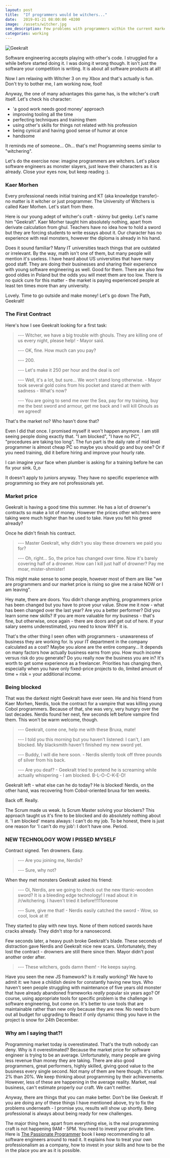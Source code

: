 ```yaml
---
layout: post
title:  "If programmers would be witchers..."
date:   2019-01-21 08:00:00 +0200
image:  /assets/witcher.jpg
seo_description: Few problems with programmers within the current market. 
categories: working
---
```


![Geekralt](/assets/witcher.jpg)

Software engineering accepts playing with other's code. I struggled for a while before started doing it. I was doing it wrong though. It isn't just the software your competition is writing. It is about all software products at all! 

Now I am relaxing with Witcher 3 on my Xbox and that's actually is fun. Don't try to bother me, I am working now, fool!

<!-- more -->

Anyway, the one of many advantages this game has, is the witcher's craft itself. Let's check his character:

* 'a good work needs good money' approach
* improving tooling all the time
* perfecting techniques and training them
* using other's skills for things not related with his profession
* being cynical and having good sense of humor at once
* handsome

It reminds me of someone... Oh... that's me! Programming seems similar to "witchering".

Let's do the exercise now: imagine programmers are witchers. Let's place software engineers as monster slayers, just leave their characters as it is already. Close your eyes now, but keep reading :).

### Kaer Morhen

Every professional needs initial training and KT (aka knowledge transfer)- no matter is it witcher or just programmer. The University of Witchers is called Kaer Morhen. Let's start from there.

Here is our young adept of witcher's craft - skinny but geeky. Let's name him "Geekralt". Kaer Morher taught him absolutely nothing, apart from derivate calculation from ghul. Teachers have no idea how to hold a sword but they are forcing students to write essays about it. Our character has no experience with real monsters, however the diploma is already in his hand. 

Does it sound familiar? Many IT universities teach things that are outdated or irrelevant. By the way, math isn't one of them, but many people will mention it's useless. I have heard about US universities that have many good staff. They are doing their businesses and sharing their experience with young software engineering as well. Good for them. There are also few good oldies in Poland but the odds you will meet them are too low. There is no quick cure for this matter - the market is paying experienced people at least ten times more than any university.

Lovely. Time to go outside and make money! Let's go down The Path, Geekralt!

### The First Contract

Here's how I see Geekralt looking for a first task:

> --- Witcher, we have a big trouble with ghouls. They are killing one of us every night, please help! - Mayor said.
>
> --- OK, fine. How much can you pay?
>
> --- 200.
>
> --- Let's make it 250 per hour and the deal is on!
>
> --- Well, it's a lot, but sure... We won't stand long otherwise. - Mayor took several gold coins from his pocket and stared at them with sadness - What's now?
>
> --- You are going to send me over the Sea, pay for my training, buy me the best sword and armour, get me back and I will kill Ghouls as we agreed!

That's the market no? Who hasn't done that?

Even I did that once. I promised myself it won't happen anymore. I am still seeing people doing exactly that. "I am blocked", "I have no PC", "procedures are taking too long". The fun part is the daily rate of mid level programmer is almost cheap PC so maybe you should go and buy one? Or if you need training, did it before hiring and improve your hourly rate.

I can imagine your face when plumber is asking for a training before he can fix your sink. 0_o

It doesn't apply to juniors anyway. They have no specific experience with programming so they are not professionals yet. 

### Market price

Geekralt is having a good time this summer. He has a lot of drowner's contracts so make a lot of money. However the prices other witchers were taking were much higher than he used to take. Have you felt his greed already?

Once he didn't finish his contract.

> --- Master Geekralt, why didn't you slay these drowners we paid you for?
>
> --- Oh, right... So, the price has changed over time. Now it's barely covering half of a drowner. How can I kill just half of drowner? Pay me moar, mister-shmister!

This might make sense to some people, however most of them are like "we are programmers and our market price is rising so give me a raise NOW or I am leaving".

Hey mate, there are doors. You didn't change anything, programmers price has been changed but you have to prove your value. Show me it now - what has been changed over the last year? Are you a better performer? Did you learn some new skills? If you are more valuable for my business - that's fine, but otherwise, once again - there are doors and get out of here. If your salary seems underestimated, you need to know WHY it is.

That's the other thing I seen often with programmers - unawareness of business they are working for. Is your IT department in the company calculated as a cost? Maybe you alone are the entire company... It depends on many factors how actually business earns from you. How much income versus risk do you generate? Do you really now the business you are in? It's worth to get some experience as a freelancer. Priorities has changing then, especially when you have only fixed-price projects to do, limited amount of time + risk = your additional income. 

### Being blocked

That was the darkest night Geekralt have ever seen. He and his friend from Kaer Morhen, Nerdis, took the contract for a vampire that was killing young Cobol programmers. Because of that, she was very, very hungry over the last decades. Nerdis found her nest, few seconds left before vampire find them. This won't be warm welcome, though.

> --- Geekralt, come one, help me with these Bruxa, mate!
>
> --- I told you this morning but you haven't listened: I can't, I am blocked. My blacksmith haven't finished my new sword yet.
>
> --- Buddy, I will die here soon. - Nerdis silently took off three pounds of silver from his back. 
>
> --- Are you deaf? - Geekralt tried to pretend he is screaming while actually whispering - I am blocked. B-L-O-C-K-E-D!

Geekralt left - what else can he do today? He is blocked! Nerdis, on the other hand, was recovering from Cobol-oriented bruxa for ten weeks.

Back off. Really.

The Scrum made us weak. Is Scrum Master solving your blockers? This approach taught us it's fine to be blocked and do absolutely nothing about it. 'I am blocked' means always: I can't do my job. To be honest, there is just one reason for 'I can't do my job': I don't have one. Period.

### NEW TECHNOLOGY WOW I PISSED MYSELF

Contract signed. Ten drowners. Easy.

> --- Are you joining me, Nerdis?
>
> --- Sure, why not?

When they met monsters Geekralt asked his friend:

> --- Oi, Nerdis, are we going to check out the new titanic-wooden sword? It is a bleeding edge technology! I read about it in /r/witchering. I haven't tried it before!!111oneone
>
> --- Sure, give me that! - Nerdis easily catched the sword - Wow, so cool, look at it!

They started to play with new toys. None of them noticed swords have cracks already. They didn't stop for a nanosecond.

Few seconds later, a heavy push broke Geekralt's blade. These seconds of distraction gave Nerdis and Geekralt nice new scars. Unfortunately, they lost the contract - drowners are still there since then. Mayor didn't post another order after.

> --- These witchers, gods damn them! - He keeps saying.

Have you seen the new JS framework? Is it really working? We have to admit it: we have a childish desire for constantly having new toys. Who haven't seen people struggling with maintenance of five years old monster that have already abandoned frameworks *really* popular six years ago? Of course, using appropriate tools for specific problem is the challenge in software engineering, but come on. It's better to use tools that are maintainable rather than new only because they are new. No need to burn out all budget for upgrading to React if only dynamic thing you have in the project is snow for 24th December.

### Why am I saying that?!

Programming market today is overestimated. That's the truth nobody can deny. Why is it overestimated? Because the market price for software engineer is trying to be an average. Unfortunately, many people are giving less revenue than money they are taking. There are also good programmers, great performers, highly skilled, giving good value to the business every single second. Not many of them are here though. It's rather 2% than 20%. We keep thinking about programming by their achievements. However, less of these are happening in the average reality. Market, real business, can't estimate properly our craft. We can't neither.

Anyway, there are things that you can make better. Don't be like Geekralt. If you are doing any of these things I have mentioned above, try to fix the problems underneath - I promise you, results will show up shortly. Being professional is always about being ready for new challenges.

The major thing here, apart from everything else, is the real programming craft is not happening 9AM - 5PM. You need to invest your private time. Here is [The Passionate Programmer][1] book I keep recommending to all software engineers around to read it. It explains how to treat your own professionalism as a company, how to invest in your skills and how to be the in the place you are as it is possible. 

[1]: https://amzn.to/2T8ofwk
